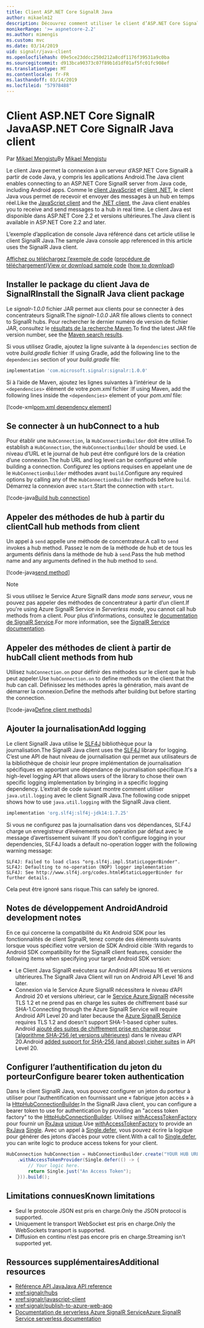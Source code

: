 ```yaml
---
title: Client ASP.NET Core SignalR Java
author: mikaelm12
description: Découvrez comment utiliser le client d’ASP.NET Core SignalR Java.
monikerRange: '>= aspnetcore-2.2'
ms.author: mimengis
ms.custom: mvc
ms.date: 03/14/2019
uid: signalr/java-client
ms.openlocfilehash: 09e5ce23ddcc250d212a8cdf1176f39531a9c0ba
ms.sourcegitcommit: d913bca90373c07f89b1d1df01af5fc01fc908ef
ms.translationtype: MT
ms.contentlocale: fr-FR
ms.lasthandoff: 03/14/2019
ms.locfileid: "57978488"
---
```

# <a name="aspnet-core-signalr-java-client"></a><span data-ttu-id="66714-103">Client ASP.NET Core SignalR Java</span><span class="sxs-lookup"><span data-stu-id="66714-103">ASP.NET Core SignalR Java client</span></span>

<span data-ttu-id="66714-104">Par [Mikael Mengistu](https://twitter.com/MikaelM_12)</span><span class="sxs-lookup"><span data-stu-id="66714-104">By [Mikael Mengistu](https://twitter.com/MikaelM_12)</span></span>

<span data-ttu-id="66714-105">Le client Java permet la connexion à un serveur d’ASP.NET Core SignalR à partir de code Java, y compris les applications Android.</span><span class="sxs-lookup"><span data-stu-id="66714-105">The Java client enables connecting to an ASP.NET Core SignalR server from Java code, including Android apps.</span></span> <span data-ttu-id="66714-106">Comme le [client JavaScript](xref:signalr/javascript-client) et [client .NET](xref:signalr/dotnet-client), le client Java vous permet de recevoir et envoyer des messages à un hub en temps réel.</span><span class="sxs-lookup"><span data-stu-id="66714-106">Like the [JavaScript client](xref:signalr/javascript-client) and the [.NET client](xref:signalr/dotnet-client), the Java client enables you to receive and send messages to a hub in real time.</span></span> <span data-ttu-id="66714-107">Le client Java est disponible dans ASP.NET Core 2.2 et versions ultérieures.</span><span class="sxs-lookup"><span data-stu-id="66714-107">The Java client is available in ASP.NET Core 2.2 and later.</span></span>

<span data-ttu-id="66714-108">L’exemple d’application de console Java référencé dans cet article utilise le client SignalR Java.</span><span class="sxs-lookup"><span data-stu-id="66714-108">The sample Java console app referenced in this article uses the SignalR Java client.</span></span>

<span data-ttu-id="66714-109">[Affichez ou téléchargez l’exemple de code](https://github.com/aspnet/Docs/tree/master/aspnetcore/signalr/java-client/sample) ([procédure de téléchargement](xref:index#how-to-download-a-sample))</span><span class="sxs-lookup"><span data-stu-id="66714-109">[View or download sample code](https://github.com/aspnet/Docs/tree/master/aspnetcore/signalr/java-client/sample) ([how to download](xref:index#how-to-download-a-sample))</span></span>

## <a name="install-the-signalr-java-client-package"></a><span data-ttu-id="66714-110">Installer le package du client Java de SignalR</span><span class="sxs-lookup"><span data-stu-id="66714-110">Install the SignalR Java client package</span></span>

<span data-ttu-id="66714-111">Le *signalr-1.0.0* fichier JAR permet aux clients pour se connecter à des concentrateurs SignalR.</span><span class="sxs-lookup"><span data-stu-id="66714-111">The *signalr-1.0.0* JAR file allows clients to connect to SignalR hubs.</span></span> <span data-ttu-id="66714-112">Pour rechercher le dernier numéro de version de fichier JAR, consultez le [résultats de la recherche Maven](https://search.maven.org/search?q=g:com.microsoft.signalr%20AND%20a:signalr).</span><span class="sxs-lookup"><span data-stu-id="66714-112">To find the latest JAR file version number, see the [Maven search results](https://search.maven.org/search?q=g:com.microsoft.signalr%20AND%20a:signalr).</span></span>

<span data-ttu-id="66714-113">Si vous utilisez Gradle, ajoutez la ligne suivante à la `dependencies` section de votre *build.gradle* fichier :</span><span class="sxs-lookup"><span data-stu-id="66714-113">If using Gradle, add the following line to the `dependencies` section of your *build.gradle* file:</span></span>

```gradle
implementation 'com.microsoft.signalr:signalr:1.0.0'
```

<span data-ttu-id="66714-114">Si à l’aide de Maven, ajoutez les lignes suivantes à l’intérieur de la `<dependencies>` élément de votre *pom.xml* fichier :</span><span class="sxs-lookup"><span data-stu-id="66714-114">If using Maven, add the following lines inside the `<dependencies>` element of your *pom.xml* file:</span></span>

[!code-xml[pom.xml dependency element](java-client/sample/pom.xml?name=snippet_dependencyElement)]

## <a name="connect-to-a-hub"></a><span data-ttu-id="66714-115">Se connecter à un hub</span><span class="sxs-lookup"><span data-stu-id="66714-115">Connect to a hub</span></span>

<span data-ttu-id="66714-116">Pour établir une `HubConnection`, la `HubConnectionBuilder` doit être utilisé.</span><span class="sxs-lookup"><span data-stu-id="66714-116">To establish a `HubConnection`, the `HubConnectionBuilder` should be used.</span></span> <span data-ttu-id="66714-117">Le niveau d’URL et le journal de hub peut être configuré lors de la création d’une connexion.</span><span class="sxs-lookup"><span data-stu-id="66714-117">The hub URL and log level can be configured while building a connection.</span></span> <span data-ttu-id="66714-118">Configurez les options requises en appelant une de le `HubConnectionBuilder` méthodes avant `build`.</span><span class="sxs-lookup"><span data-stu-id="66714-118">Configure any required options by calling any of the `HubConnectionBuilder` methods before `build`.</span></span> <span data-ttu-id="66714-119">Démarrez la connexion avec `start`.</span><span class="sxs-lookup"><span data-stu-id="66714-119">Start the connection with `start`.</span></span>

[!code-java[Build hub connection](java-client/sample/src/main/java/Chat.java?range=16-17)]

## <a name="call-hub-methods-from-client"></a><span data-ttu-id="66714-120">Appeler des méthodes de hub à partir du client</span><span class="sxs-lookup"><span data-stu-id="66714-120">Call hub methods from client</span></span>

<span data-ttu-id="66714-121">Un appel à `send` appelle une méthode de concentrateur.</span><span class="sxs-lookup"><span data-stu-id="66714-121">A call to `send` invokes a hub method.</span></span> <span data-ttu-id="66714-122">Passez le nom de la méthode de hub et de tous les arguments définis dans la méthode de hub à `send`.</span><span class="sxs-lookup"><span data-stu-id="66714-122">Pass the hub method name and any arguments defined in the hub method to `send`.</span></span>

[!code-java[send method](java-client/sample/src/main/java/Chat.java?range=28)]

> [!NOTE]
> <span data-ttu-id="66714-123">Si vous utilisez le Service Azure SignalR dans *mode sans serveur*, vous ne pouvez pas appeler des méthodes de concentrateur à partir d’un client.</span><span class="sxs-lookup"><span data-stu-id="66714-123">If you're using Azure SignalR Service in *Serverless mode*, you cannot call hub methods from a client.</span></span> <span data-ttu-id="66714-124">Pour plus d’informations, consultez le [documentation de SignalR Service](/azure/azure-signalr/signalr-concept-serverless-development-config).</span><span class="sxs-lookup"><span data-stu-id="66714-124">For more information, see the [SignalR Service documentation](/azure/azure-signalr/signalr-concept-serverless-development-config).</span></span>

## <a name="call-client-methods-from-hub"></a><span data-ttu-id="66714-125">Appeler des méthodes de client à partir de hub</span><span class="sxs-lookup"><span data-stu-id="66714-125">Call client methods from hub</span></span>

<span data-ttu-id="66714-126">Utilisez `hubConnection.on` pour définir des méthodes sur le client que le hub peut appeler.</span><span class="sxs-lookup"><span data-stu-id="66714-126">Use `hubConnection.on` to define methods on the client that the hub can call.</span></span> <span data-ttu-id="66714-127">Définissez les méthodes après la génération, mais avant de démarrer la connexion.</span><span class="sxs-lookup"><span data-stu-id="66714-127">Define the methods after building but before starting the connection.</span></span>

[!code-java[Define client methods](java-client/sample/src/main/java/Chat.java?range=19-21)]

## <a name="add-logging"></a><span data-ttu-id="66714-128">Ajouter la journalisation</span><span class="sxs-lookup"><span data-stu-id="66714-128">Add logging</span></span>

<span data-ttu-id="66714-129">Le client SignalR Java utilise le [SLF4J](https://www.slf4j.org/) bibliothèque pour la journalisation.</span><span class="sxs-lookup"><span data-stu-id="66714-129">The SignalR Java client uses the [SLF4J](https://www.slf4j.org/) library for logging.</span></span> <span data-ttu-id="66714-130">C’est une API de haut niveau de journalisation qui permet aux utilisateurs de la bibliothèque de choisir leur propre implémentation de journalisation spécifiques en apportant une dépendance de journalisation spécifique.</span><span class="sxs-lookup"><span data-stu-id="66714-130">It's a high-level logging API that allows users of the library to chose their own specific logging implementation by bringing in a specific logging dependency.</span></span> <span data-ttu-id="66714-131">L’extrait de code suivant montre comment utiliser `java.util.logging` avec le client SignalR Java.</span><span class="sxs-lookup"><span data-stu-id="66714-131">The following code snippet shows how to use `java.util.logging` with the SignalR Java client.</span></span>

```gradle
implementation 'org.slf4j:slf4j-jdk14:1.7.25'
```

<span data-ttu-id="66714-132">Si vous ne configurez pas la journalisation dans vos dépendances, SLF4J charge un enregistreur d’événements non opération par défaut avec le message d’avertissement suivant :</span><span class="sxs-lookup"><span data-stu-id="66714-132">If you don't configure logging in your dependencies, SLF4J loads a default no-operation logger with the following warning message:</span></span>

```
SLF4J: Failed to load class "org.slf4j.impl.StaticLoggerBinder".
SLF4J: Defaulting to no-operation (NOP) logger implementation
SLF4J: See http://www.slf4j.org/codes.html#StaticLoggerBinder for further details.
```

<span data-ttu-id="66714-133">Cela peut être ignoré sans risque.</span><span class="sxs-lookup"><span data-stu-id="66714-133">This can safely be ignored.</span></span>

## <a name="android-development-notes"></a><span data-ttu-id="66714-134">Notes de développement Android</span><span class="sxs-lookup"><span data-stu-id="66714-134">Android development notes</span></span>

<span data-ttu-id="66714-135">En ce qui concerne la compatibilité du Kit Android SDK pour les fonctionnalités de client SignalR, tenez compte des éléments suivants lorsque vous spécifiez votre version de SDK Android cible :</span><span class="sxs-lookup"><span data-stu-id="66714-135">With regards to Android SDK compatibility for the SignalR client features, consider the following items when specifying your target Android SDK version:</span></span>

* <span data-ttu-id="66714-136">Le Client Java SignalR exécutera sur Android API niveau 16 et versions ultérieures.</span><span class="sxs-lookup"><span data-stu-id="66714-136">The SignalR Java Client will run on Android API Level 16 and later.</span></span>
* <span data-ttu-id="66714-137">Connexion via le Service Azure SignalR nécessitera le niveau d’API Android 20 et versions ultérieur, car le [Service Azure SignalR](/azure/azure-signalr/signalr-overview) nécessite TLS 1.2 et ne prend pas en charge les suites de chiffrement basé sur SHA-1.</span><span class="sxs-lookup"><span data-stu-id="66714-137">Connecting through the Azure SignalR Service will require Android API Level 20 and later because the [Azure SignalR Service](/azure/azure-signalr/signalr-overview) requires TLS 1.2 and doesn't support SHA-1-based cipher suites.</span></span> <span data-ttu-id="66714-138">Android [ajouté des suites de chiffrement prise en charge pour l’algorithme SHA-256 (et versions ultérieures)](https://developer.android.com/reference/javax/net/ssl/SSLSocket) dans le niveau d’API 20.</span><span class="sxs-lookup"><span data-stu-id="66714-138">Android [added support for SHA-256 (and above) cipher suites](https://developer.android.com/reference/javax/net/ssl/SSLSocket) in API Level 20.</span></span>

## <a name="configure-bearer-token-authentication"></a><span data-ttu-id="66714-139">Configurer l’authentification du jeton du porteur</span><span class="sxs-lookup"><span data-stu-id="66714-139">Configure bearer token authentication</span></span>

<span data-ttu-id="66714-140">Dans le client SignalR Java, vous pouvez configurer un jeton du porteur à utiliser pour l’authentification en fournissant une « fabrique jeton accès » à la [HttpHubConnectionBuilder](/java/api/com.microsoft.signalr._http_hub_connection_builder?view=aspnet-signalr-java).</span><span class="sxs-lookup"><span data-stu-id="66714-140">In the SignalR Java client, you can configure a bearer token to use for authentication by providing an "access token factory" to the [HttpHubConnectionBuilder](/java/api/com.microsoft.signalr._http_hub_connection_builder?view=aspnet-signalr-java).</span></span> <span data-ttu-id="66714-141">Utilisez [withAccessTokenFactory](/java/api/com.microsoft.signalr._http_hub_connection_builder.withaccesstokenprovider?view=aspnet-signalr-java#com_microsoft_signalr__http_hub_connection_builder_withAccessTokenProvider_Single_String__) pour fournir un [RxJava](https://github.com/ReactiveX/RxJava) [unique<String>](http://reactivex.io/documentation/single.html).</span><span class="sxs-lookup"><span data-stu-id="66714-141">Use [withAccessTokenFactory](/java/api/com.microsoft.signalr._http_hub_connection_builder.withaccesstokenprovider?view=aspnet-signalr-java#com_microsoft_signalr__http_hub_connection_builder_withAccessTokenProvider_Single_String__) to provide an [RxJava](https://github.com/ReactiveX/RxJava) [Single<String>](http://reactivex.io/documentation/single.html).</span></span> <span data-ttu-id="66714-142">Avec un appel à [Single.defer](http://reactivex.io/RxJava/javadoc/io/reactivex/Single.html#defer-java.util.concurrent.Callable-), vous pouvez écrire la logique pour générer des jetons d’accès pour votre client.</span><span class="sxs-lookup"><span data-stu-id="66714-142">With a call to [Single.defer](http://reactivex.io/RxJava/javadoc/io/reactivex/Single.html#defer-java.util.concurrent.Callable-), you can write logic to produce access tokens for your client.</span></span>

```java
HubConnection hubConnection = HubConnectionBuilder.create("YOUR HUB URL HERE")
    .withAccessTokenProvider(Single.defer(() -> {
        // Your logic here.
        return Single.just("An Access Token");
    })).build();
```

## <a name="known-limitations"></a><span data-ttu-id="66714-143">Limitations connues</span><span class="sxs-lookup"><span data-stu-id="66714-143">Known limitations</span></span>

* <span data-ttu-id="66714-144">Seul le protocole JSON est pris en charge.</span><span class="sxs-lookup"><span data-stu-id="66714-144">Only the JSON protocol is supported.</span></span>
* <span data-ttu-id="66714-145">Uniquement le transport WebSocket est pris en charge.</span><span class="sxs-lookup"><span data-stu-id="66714-145">Only the WebSockets transport is supported.</span></span>
* <span data-ttu-id="66714-146">Diffusion en continu n’est pas encore pris en charge.</span><span class="sxs-lookup"><span data-stu-id="66714-146">Streaming isn't supported yet.</span></span>

## <a name="additional-resources"></a><span data-ttu-id="66714-147">Ressources supplémentaires</span><span class="sxs-lookup"><span data-stu-id="66714-147">Additional resources</span></span>

* [<span data-ttu-id="66714-148">Référence API Java</span><span class="sxs-lookup"><span data-stu-id="66714-148">Java API reference</span></span>](/java/api/com.microsoft.signalr?view=aspnet-signalr-java)
* <xref:signalr/hubs>
* <xref:signalr/javascript-client>
* <xref:signalr/publish-to-azure-web-app>
* [<span data-ttu-id="66714-149">Documentation de serverless Azure SignalR Service</span><span class="sxs-lookup"><span data-stu-id="66714-149">Azure SignalR Service serverless documentation</span></span>](/azure/azure-signalr/signalr-concept-serverless-development-config)
